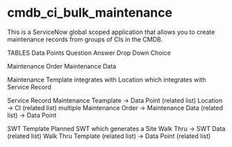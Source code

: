 # cmdb_ci_bulk_maintenance

This is a ServiceNow global scoped application that allows you to create maintenance records from groups of CIs in the CMDB.

TABLES
Data Points
Question
Answer
Drop Down Choice

Maintenance Order
Maintenance Data

Maintenance Template
integrates with Location which integrates with
Service Record

Service Record
Maintenance Teamplate -> Data Point (related list)
Location -> CI (related list)
multiple Maintenance Order -> Maintenance Data (related list) -> Data Point

SWT Template
Planned SWT which generates a 
Site Walk Thru -> SWT Data (related list)
Walk Thru Template (related list) -> Data Point (related list)
